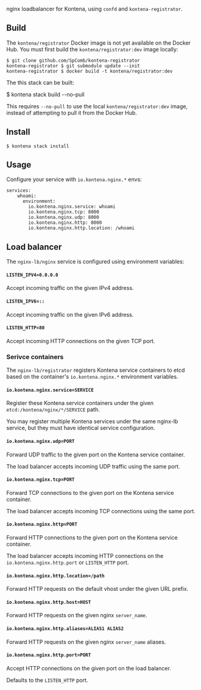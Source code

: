 nginx loadbalancer for Kontena, using `confd` and `kontena-registrator`.

## Build

The `kontena/registrator` Docker image is not yet available on the Docker Hub.
You must first build the `kontena/registrator:dev` image locally:

    $ git clone github.com/SpComb/kontena-registrator
    kontena-registrator $ git submodule update --init
    kontena-registrator $ docker build -t kontena/registrator:dev

The this stack can be built:

   $ kontena stack build --no-pull

This requires `--no-pull` to use the local `kontena/registrator:dev` image, instead of attempting to pull it from the Docker Hub.

## Install

    $ kontena stack install

## Usage

Configure your service with `io.kontena.nginx.*` envs:

```
services:
    whoami:
      environment:
        io.kontena.nginx.service: whoami
        io.kontena.nginx.tcp: 8000
        io.kontena.nginx.udp: 8000
        io.kontena.nginx.http: 8000
        io.kontena.nginx.http.location: /whoami
```

## Load balancer

The `nginx-lb/nginx` service is configured using environment variables:

#### `LISTEN_IPV4=0.0.0.0`

Accept incoming traffic on the given IPv4 address.

#### `LISTEN_IPV6=::`

Accept incoming traffic on the given IPv6 address.

#### `LISTEN_HTTP=80`

Accept incoming HTTP connections on the given TCP port.

### Serivce containers

The `nginx-lb/registrator` registers Kontena service containers to etcd based on the container's `io.kontena.nginx.*` environment variables.

#### `io.kontena.nginx.service=SERVICE`

Register these Kontena service containers under the given `etcd:/kontena/nginx/*/SERVICE` path.

You may register multiple Kontena services under the same nginx-lb service, but they must have identical service configuration.

#### `io.kontena.nginx.udp=PORT`

Forward UDP traffic to the given port on the Kontena service container.

The load balancer accepts incoming UDP traffic using the same port.

#### `io.kontena.nginx.tcp=PORT`

Forward TCP connections to the given port on the Kontena service container.

The load balancer accepts incoming TCP connections using the same port.

#### `io.kontena.nginx.http=PORT`

Forward HTTP connections to the given port on the Kontena service container.

The load balancer accepts incoming HTTP connections on the `io.kontena.nginx.http.port` or `LISTEN_HTTP` port.

#### `io.kontena.nginx.http.location=/path`

Forward HTTP requests on the default vhost under the given URL prefix.

#### `io.kontena.nginx.http.host=HOST`

Forward HTTP requests on the given nginx `server_name`.

#### `io.kontena.nginx.http.aliases=ALIAS1 ALIAS2`

Forward HTTP requests on the given nginx `server_name` aliases.

#### `io.kontena.nginx.http.port=PORT`

Accept HTTP connections on the given port on the load balancer.

Defaults to the `LISTEN_HTTP` port.
